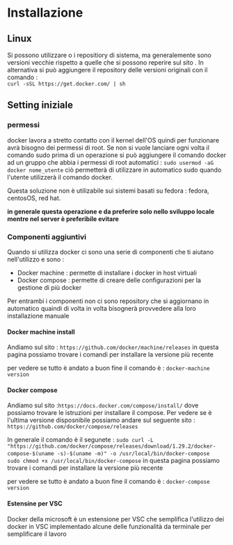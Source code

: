 # Installazione


## Linux 

Si possono utilizzare o i repositiory di sistema, ma generalemente sono versioni vecchie rispetto a quelle che si possono reperire sul sito .
In alternativa si può aggiungere il repository delle versioni originali con il comando :  
`curl -sSL https://get.docker.com/ | sh`




## Setting iniziale 

### permessi

docker lavora a stretto contatto con il kernel dell'OS quindi per funzionare avrà bisogno dei permessi di root.
Se non si vuole lanciare ogni volta il comando sudo prima di un operazione si può aggiungere il comando docker ad un gruppo che abbia i permessi di root automatici : `sudo usermod -aG docker nome_utente`
ciò permetterà di utilizzare in automatico sudo quando l'utente utilizzerà il comando docker.

Questa soluzione non è utilizabile sui sistemi basati su fedora : fedora, centosOS, red hat.

**in generale questa operazione e da preferire solo nello sviluppo locale mentre nel server è preferibile evitare**


### Componenti aggiuntivi 

Quando si utilizza docker ci sono una serie di componenti che ti aiutano nell'utilizzo e sono :  
+ Docker machine : permette di installare i docker in host virtuali 
+ Docker compose : permette di creare delle configurazioni per la gestione di più docker 

Per entrambi i componenti non ci sono repository che si aggiornano in automatico quaindi di volta in volta bisognerà provvedere alla loro installazione manuale

#### Docker machine install

Andiamo sul sito : `https://github.com/docker/machine/releases` 
in questa pagina possiamo trovare i comandi per installare la versione più recente

per vedere se tutto è andato a buon fine il comando è : `docker-machine version`

#### Docker compose 
Andiamo sul sito :`https://docs.docker.com/compose/install/`
dove possiamo trovare le istruzioni per installare il compose.
Per vedere se è l'ultima versione disposnibile possiamo andare sul seguente sito :
 `https://github.com/docker/compose/releases` 

In generale il comando è il segunete :
 `sudo curl -L "https://github.com/docker/compose/releases/download/1.29.2/docker-compose-$(uname -s)-$(uname -m)" -o /usr/local/bin/docker-compose`
 ` sudo chmod +x /usr/local/bin/docker-compose`
in questa pagina possiamo trovare i comandi per installare la versione più recente

per vedere se tutto è andato a buon fine il comando è : `docker-compose version`

#### Estensine per VSC 

Docker della microsoft è un estensione per VSC che semplifica l'utilizzo dei docker in VSC implementado alcune delle funzionalità da terminale per semplificare il lavoro
